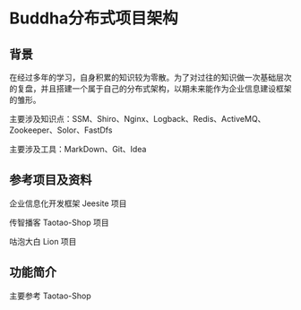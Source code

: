 # Buddha分布式项目架构

## 背景

在经过多年的学习，自身积累的知识较为零散。为了对过往的知识做一次基础层次的复盘，并且搭建一个属于自己的分布式架构，以期未来能作为企业信息建设框架的雏形。

主要涉及知识点：SSM、Shiro、Nginx、Logback、Redis、ActiveMQ、Zookeeper、Solor、FastDfs

主要涉及工具：MarkDown、Git、Idea

## 参考项目及资料

企业信息化开发框架 Jeesite 项目

传智播客 Taotao-Shop 项目

咕泡大白 Lion 项目

## 功能简介

主要参考 Taotao-Shop